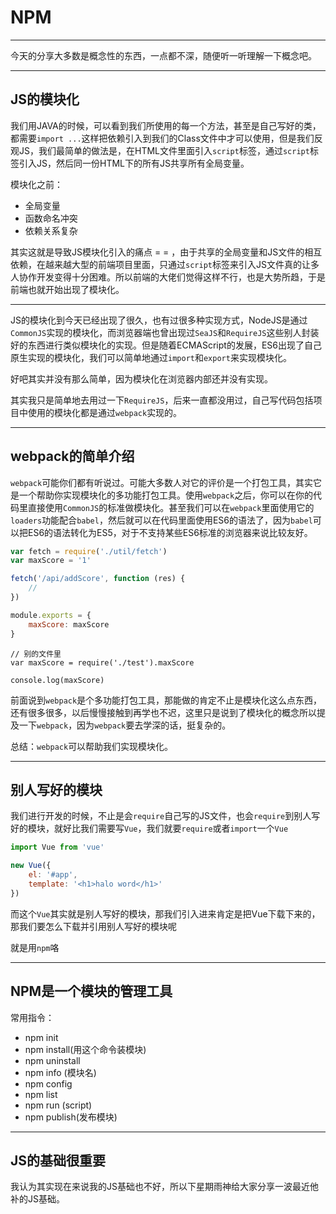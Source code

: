 # NPM

---

今天的分享大多数是概念性的东西，一点都不深，随便听一听理解一下概念吧。

---

## JS的模块化

我们用JAVA的时候，可以看到我们所使用的每一个方法，甚至是自己写好的类，都需要`import ...`这样把依赖引入到我们的Class文件中才可以使用，但是我们反观JS，我们最简单的做法是，在HTML文件里面引入`script`标签，通过`script`标签引入JS，然后同一份HTML下的所有JS共享所有全局变量。

模块化之前：

- 全局变量
- 函数命名冲突
- 依赖关系复杂

其实这就是导致JS模块化引入的痛点 = = ，由于共享的全局变量和JS文件的相互依赖，在越来越大型的前端项目里面，只通过`script`标签来引入JS文件真的让多人协作开发变得十分困难。所以前端的大佬们觉得这样不行，也是大势所趋，于是前端也就开始出现了模块化。

---

JS的模块化到今天已经出现了很久，也有过很多种实现方式，NodeJS是通过`CommonJS`实现的模块化，而浏览器端也曾出现过`SeaJS`和`RequireJS`这些别人封装好的东西进行类似模块化的实现。但是随着ECMAScript的发展，ES6出现了自己原生实现的模块化，我们可以简单地通过`import`和`export`来实现模块化。

好吧其实并没有那么简单，因为模块化在浏览器内部还并没有实现。

其实我只是简单地去用过一下`RequireJS`，后来一直都没用过，自己写代码包括项目中使用的模块化都是通过`webpack`实现的。

---

## webpack的简单介绍

`webpack`可能你们都有听说过。可能大多数人对它的评价是一个打包工具，其实它是一个帮助你实现模块化的多功能打包工具。使用`webpack`之后，你可以在你的代码里直接使用`CommonJS`的标准做模块化。甚至我们可以在`webpack`里面使用它的`loaders`功能配合`babel`，然后就可以在代码里面使用ES6的语法了，因为`babel`可以把ES6的语法转化为ES5，对于不支持某些ES6标准的浏览器来说比较友好。

``` javascript
var fetch = require('./util/fetch')
var maxScore = '1'

fetch('/api/addScore', function (res) {
	//
})

module.exports = {
	maxScore: maxScore
}
```

``` javsscript
// 别的文件里
var maxScore = require('./test').maxScore

console.log(maxScore)
```

前面说到`webpack`是个多功能打包工具，那能做的肯定不止是模块化这么点东西，还有很多很多，以后慢慢接触到再学也不迟，这里只是说到了模块化的概念所以提及一下`webpack`，因为`webpack`要去学深的话，挺复杂的。

总结：`webpack`可以帮助我们实现模块化。

---

## 别人写好的模块

我们进行开发的时候，不止是会`require`自己写的JS文件，也会`require`到别人写好的模块，就好比我们需要写`Vue`，我们就要`require`或者`import`一个`Vue`

``` javascript
import Vue from 'vue'

new Vue({
	el: '#app',
	template: '<h1>halo word</h1>'
})
```

而这个`Vue`其实就是别人写好的模块，那我们引入进来肯定是把Vue下载下来的，那我们要怎么下载并引用别人写好的模块呢

就是用`npm`咯

---

## NPM是一个模块的管理工具

常用指令：

- npm init
- npm install(用这个命令装模块)
- npm uninstall
- npm info (模块名)
- npm config
- npm list
- npm run (script)
- npm publish(发布模块)

---

## JS的基础很重要

我认为其实现在来说我的JS基础也不好，所以下星期雨神给大家分享一波最近他补的JS基础。
